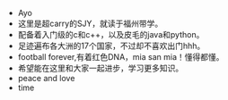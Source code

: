 - Ayo
- 这里是超carry的SJY，就读于福州带学。
- 配备着入门级的c和c++，以及皮毛的java和python。
- 足迹遍布各大洲的17个国家，不过却不喜欢出门hhh。
- football forever,有着红色DNA，mia san mia！懂得都懂。
- 希望能在这里和大家一起进步，学习更多知识。
- peace and love
- time
